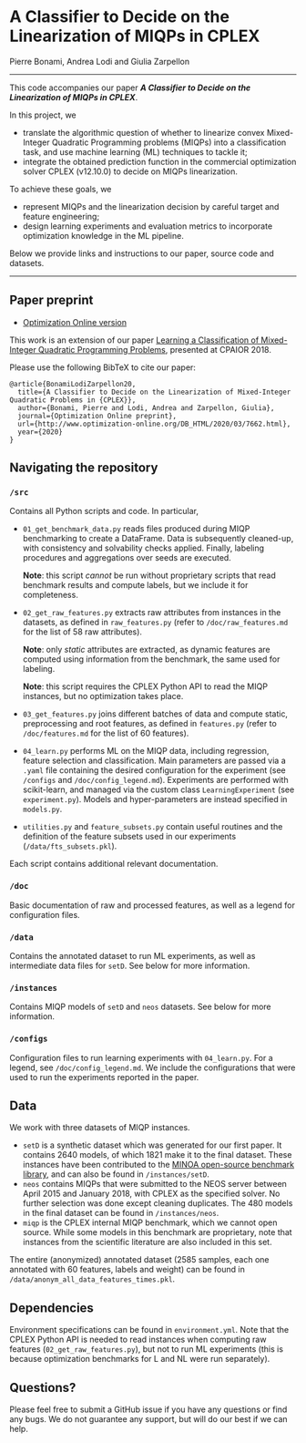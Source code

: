 # A Classifier to Decide on the Linearization of MIQPs in CPLEX
Pierre Bonami, Andrea Lodi and Giulia Zarpellon

---

This code accompanies our paper ***A Classifier to Decide on the Linearization of MIQPs in CPLEX***.

In this project, we 
+ translate the algorithmic question of whether to linearize convex Mixed-Integer Quadratic Programming problems (MIQPs) 
  into a classification task, and use machine learning (ML) techniques to tackle it;
+ integrate the obtained prediction function in the commercial optimization solver CPLEX (v12.10.0) to decide on MIQPs linearization.

To achieve these goals, we
+ represent MIQPs and the linearization decision by careful target and feature engineering;
+ design learning experiments and evaluation metrics to incorporate optimization knowledge in the ML pipeline.

Below we provide links and instructions to our paper, source code and datasets.

---

## Paper preprint

* [Optimization Online version](http://www.optimization-online.org/DB_HTML/2020/03/7662.html) 

This work is an extension of our paper 
[Learning a Classification of Mixed-Integer Quadratic Programming Problems](https://link.springer.com/chapter/10.1007/978-3-319-93031-2_43), 
presented at CPAIOR 2018.

Please use the following BibTeX to cite our paper: 

```
@article{BonamiLodiZarpellon20,
  title={A Classifier to Decide on the Linearization of Mixed-Integer Quadratic Problems in {CPLEX}},
  author={Bonami, Pierre and Lodi, Andrea and Zarpellon, Giulia},
  journal={Optimization Online preprint},
  url={http://www.optimization-online.org/DB_HTML/2020/03/7662.html},
  year={2020}
}
```

## Navigating the repository

### `/src`

Contains all Python scripts and code. In particular, 

+ `01_get_benchmark_data.py` reads files produced during MIQP benchmarking to create a DataFrame. 
  Data is subsequently cleaned-up, with consistency and solvability checks applied. 
  Finally, labeling procedures and aggregations over seeds are executed.
  
  **Note**: this script *cannot* be run without proprietary scripts that read benchmark results and compute labels, 
  but we include it for completeness.
  
+ `02_get_raw_features.py` extracts raw attributes from instances in the datasets, as defined in `raw_features.py`
  (refer to `/doc/raw_features.md` for the list of 58 raw attributes).
  
  **Note**: only *static* attributes are extracted, as dynamic features are computed using information from the benchmark, 
  the same used for labeling.

  **Note**: this script requires the CPLEX Python API to read the MIQP instances, but no optimization takes place.

+ `03_get_features.py` joins different batches of data and compute static, preprocessing and root features, as defined in 
  `features.py` (refer to `/doc/features.md` for the list of 60 features).
  
+ `04_learn.py` performs ML on the MIQP data, including regression, feature selection and classification. 
  Main parameters are passed via a `.yaml` file containing the desired configuration for the experiment (see `/configs` and 
  `/doc/config_legend.md`). 
  Experiments are performed with scikit-learn, and managed via the custom class `LearningExperiment` (see `experiment.py`). 
  Models and hyper-parameters are instead specified in `models.py`.
  
+ `utilities.py` and `feature_subsets.py` contain useful routines and the definition of the feature subsets used in our 
  experiments (`/data/fts_subsets.pkl`).
  
Each script contains additional relevant documentation. 

### `/doc`

Basic documentation of raw and processed features, as well as a legend for configuration files. 

### `/data`

Contains the annotated dataset to run ML experiments, as well as intermediate data files for `setD`. See below for more information.

### `/instances`

Contains MIQP models of `setD` and `neos` datasets. See below for more information.

### `/configs`

Configuration files to run learning experiments with `04_learn.py`. For a legend, see `/doc/config_legend.md`.
We include the configurations that were used to run the experiments reported in the paper.


## Data

We work with three datasets of MIQP instances.
+ `setD` is a synthetic dataset which was generated for our first paper. It contains 2640 models, of which 1821 make it 
  to the final dataset. These instances have been contributed to the [MINOA open-source benchmark library](https://minoa-itn.fau.de/?page_id=749), 
  and can also be found in `/instances/setD`.
+ `neos` contains MIQPs that were submitted to the NEOS server between April 2015 and January 2018, with CPLEX as the specified solver. 
  No further selection was done except cleaning duplicates. The 480 models in the final dataset can be found in 
  `/instances/neos`.
+ `miqp` is the CPLEX internal MIQP benchmark, which we cannot open source. While some models in this benchmark are proprietary, 
  note that instances from the scientific literature are also included in this set.
  
The entire (anonymized) annotated dataset (2585 samples, each one annotated with 60 features, labels and weight) can be
found in `/data/anonym_all_data_features_times.pkl`.
  
## Dependencies 

Environment specifications can be found in `environment.yml`. Note that the CPLEX Python API is needed to read instances
when computing raw features (`02_get_raw_features.py`), but not to run ML experiments 
(this is because optimization benchmarks for L and NL were run separately).

## Questions?

Please feel free to submit a GitHub issue if you have any questions or find any bugs. 
We do not guarantee any support, but will do our best if we can help.
